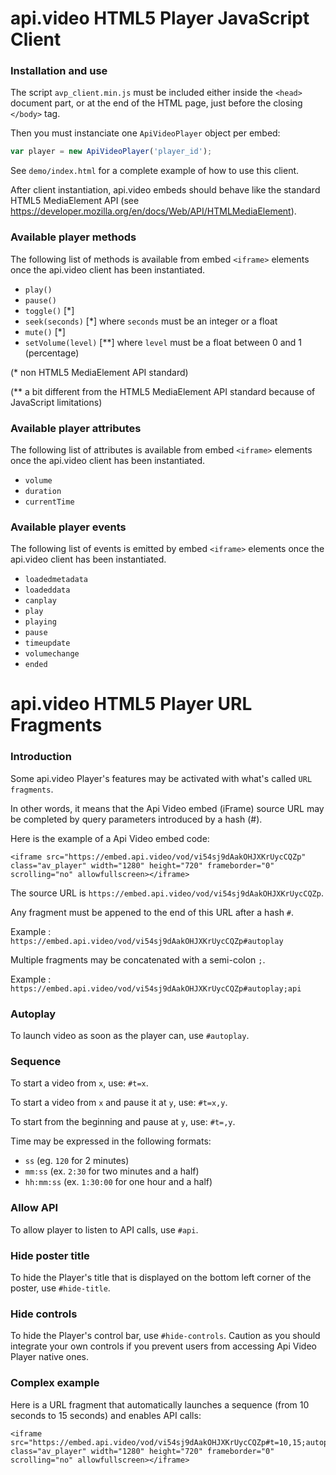 api.video HTML5 Player JavaScript Client
======================================

### Installation and use

The script `avp_client.min.js` must be included either inside the `<head>` document part, 
or at the end of the HTML page, just before the closing `</body>` tag.

Then you must instanciate one `ApiVideoPlayer` object per embed:
```javascript
var player = new ApiVideoPlayer('player_id');
```

See `demo/index.html` for a complete example of how to use this client.

After client instantiation, api.video embeds should behave like the standard 
HTML5 MediaElement API (see https://developer.mozilla.org/en/docs/Web/API/HTMLMediaElement).


### Available player methods

The following list of methods is available from embed `<iframe>` elements 
once the api.video client has been instantiated.

- `play()`
- `pause()`
- `toggle()` [*]
- `seek(seconds)` [*] where `seconds` must be an integer or a float
- `mute()` [*]
- `setVolume(level)` [**] where `level` must be a float between 0 and 1 (percentage)

(* non HTML5 MediaElement API standard)

(** a bit different from the HTML5 MediaElement API standard because of JavaScript limitations)

### Available player attributes

The following list of attributes is available from embed `<iframe>` elements 
once the api.video client has been instantiated.

- `volume`
- `duration`
- `currentTime`


### Available player events

The following list of events is emitted by embed `<iframe>` elements once the 
api.video client has been instantiated.

- `loadedmetadata`
- `loadeddata`
- `canplay`
- `play`
- `playing`
- `pause`
- `timeupdate`
- `volumechange`
- `ended`

api.video HTML5 Player URL Fragments
==================================

### Introduction

Some api.video Player's features may be activated with what's called `URL fragments`. 

In other words, it means that the Api Video embed (iFrame) source URL may be completed by query parameters introduced by a hash (#).

Here is the example of a Api Video embed code:
```
<iframe src="https://embed.api.video/vod/vi54sj9dAakOHJXKrUycCQZp" class="av_player" width="1280" height="720" frameborder="0" scrolling="no" allowfullscreen></iframe>
```

The source URL is `https://embed.api.video/vod/vi54sj9dAakOHJXKrUycCQZp`. 

Any fragment must be appened to the end of this URL after a hash `#`.

Example : `https://embed.api.video/vod/vi54sj9dAakOHJXKrUycCQZp#autoplay`

Multiple fragments may be concatenated with a semi-colon `;`.

Example : `https://embed.api.video/vod/vi54sj9dAakOHJXKrUycCQZp#autoplay;api`


### Autoplay

To launch video as soon as the player can, use `#autoplay`.


### Sequence

To start a video from `x`, use: `#t=x`.

To start a video from `x` and pause it at `y`, use: `#t=x,y`.

To start from the beginning and pause at `y`, use: `#t=,y`.

Time may be expressed in the following formats:
- `ss` (eg. `120` for 2 minutes)
- `mm:ss` (ex. `2:30` for two minutes and a half)
- `hh:mm:ss` (ex. `1:30:00` for one hour and a half)


### Allow API

To allow player to listen to API calls, use `#api`.


### Hide poster title

To hide the Player's title that is displayed on the bottom left corner of the poster, use `#hide-title`.


### Hide controls

To hide the Player's control bar, use `#hide-controls`.
Caution as you should integrate your own controls if you prevent users from accessing Api Video Player native ones.


### Complex example

Here is a URL fragment that automatically launches a sequence (from 10 seconds to 15 seconds) and enables API calls:
```
<iframe src="https://embed.api.video/vod/vi54sj9dAakOHJXKrUycCQZp#t=10,15;autoplay;api" class="av_player" width="1280" height="720" frameborder="0" scrolling="no" allowfullscreen></iframe>
```

